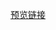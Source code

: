 [预览链接](https://astak16.github.io/Study-JS/%E7%AC%AC%E4%BA%8C%E8%AF%BE/%E5%A4%8D%E9%80%89%E6%A1%86/index.html)